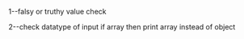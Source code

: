 1--falsy or truthy value check



2--check datatype of input if array then print array instead of object

